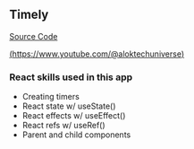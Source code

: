## Timely

 [Source Code](https://github.com/mindninjaX/React-Projects-for-Beginners)


[(https://www.youtube.com/@aloktechuniverse)](https://instagram.com/aloktechuniverse?igshid=MzRlODBiNWFlZA==)

### React skills used in this app

- Creating timers
- React state w/ useState()
- React effects w/ useEffect()
- React refs w/ useRef()
- Parent and child components